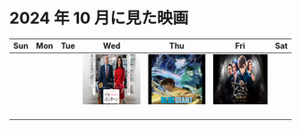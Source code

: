 # 2024 年 10 月に見た映画

|Sun|Mon|Tue|Wed|Thu|Fri|Sat|
|:-:|:-:|:-:|:-:|:-:|:-:|:-:|
||||[<img src="../20241002-my-intern/image.png" width=160 height=90 object-fit=contain>](../20241002-my-intern/)|[<img src="../20241003-blue-giant/image.jpg" width=160 height=90 object-fit=contain>](../20241003-blue-giant/)|[<img src="../20241004-fantastic-beast-1/image.png" width=160 height=90 object-fit=contain>](../20241004-fantastic-beast-1/)||
||||||||
||||||||
||||||||
||||||||
